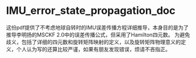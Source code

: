 # IMU_error_state_propagation_doc

这份pdf提供了不考虑地球自转时的IMU误差传播方程详细推导，本身目的是为了推导李明扬的MSCKF 2.0中的误差传播公式，但采用了Hamilton四元数。
为避免歧义，包括了详细的四元数和旋转矩阵映射的定义，以及旋转矩阵物理意义的定义，个人认为写的还算比较严谨，如果有朋友发现错误，烦请不吝指正。
